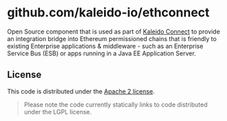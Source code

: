 # github.com/kaleido-io/ethconnect

Open Source component that is used as part of [Kaleido Connect](https://kaleido.io)
to provide an integration bridge into Ethereum permissioned chains that is
friendly to existing Enterprise applications & middleware - such as an
Enterprise Service Bus (ESB) or apps running in a Java EE Application Server.

## License

This code is distributed under the [Apache 2 license](LICENSE).

> Please note the code currently statically links to code distributed under the
> LGPL license.

